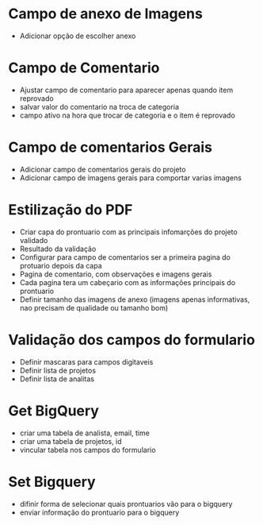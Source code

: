 # Campo de anexo de Imagens
* Adicionar opção de escolher anexo

# Campo de Comentario
* Ajustar campo de comentario para aparecer apenas quando item reprovado
* salvar valor do comentario na troca de categoria
* campo ativo na hora que trocar de categoria e o item é reprovado

# Campo de comentarios Gerais
* Adicionar campo de comentarios gerais do projeto
* Adicionar campo de imagens gerais para comportar varias imagens

# Estilização do PDF
* Criar capa do prontuario com as principais infomarções do projeto validado
* Resultado da validação
* Configurar para campo de comentarios ser a primeira pagina do protuario depois da capa
* Pagina de comentario, com observações e imagens gerais
* Cada pagina tera um cabeçario com as informações principais do prontuario
* Definir tamanho das imagens de anexo (imagens apenas informativas, nao precisam de qualidade ou tamanho bom)

# Validação dos campos do formulario
* Definir mascaras para campos digitaveis
* Definir lista de projetos
* Definir lista de analitas

# Get BigQuery
* criar uma tabela de analista, email, time
* criar uma tabela de projetos, id
* vincular tabela nos campos do formulario

# Set Bigquery
* difinir forma de selecionar quais prontuarios vão para o bigquery
* enviar informação do prontuario para o bigquery
